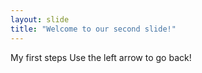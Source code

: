 ```yaml
---
layout: slide
title: "Welcome to our second slide!"
---
```

My first steps
Use the left arrow to go back!
